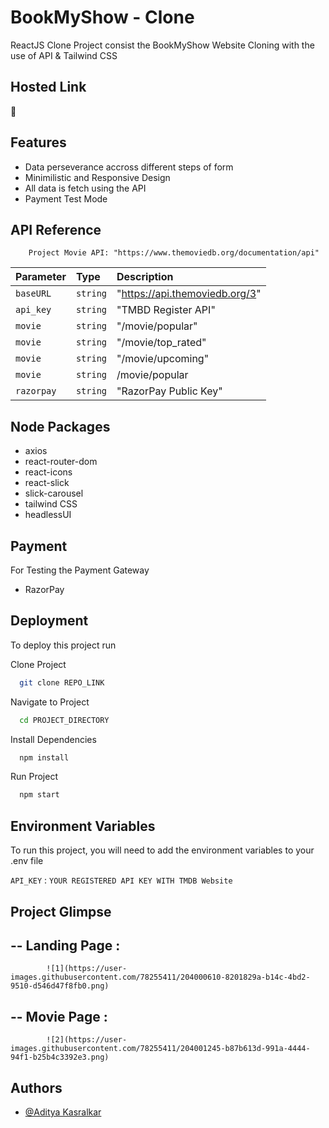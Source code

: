 
# BookMyShow - Clone 

ReactJS Clone Project consist the BookMyShow Website Cloning with the use of API & Tailwind CSS


## Hosted Link

🔗 


## Features

- Data perseverance accross different steps of form
- Minimilistic and Responsive Design
- All data is fetch using the API
- Payment Test Mode


## API Reference

```http
    Project Movie API: "https://www.themoviedb.org/documentation/api"
```

| Parameter | Type     | Description                    |
| :-------- | :------- | :-------------------------     |
| `baseURL` | `string` | "https://api.themoviedb.org/3" |
| `api_key` | `string` | "TMBD Register API"            |
| `movie`   | `string` | "/movie/popular"               |
| `movie`   | `string` | "/movie/top_rated"             |
| `movie`   | `string` | "/movie/upcoming"              |
| `movie`   | `string` | /movie/popular                 |
|`razorpay` | `string` | "RazorPay Public Key"          |

## Node Packages

 - axios
 - react-router-dom
 - react-icons
 - react-slick
 - slick-carousel
 - tailwind CSS
 - headlessUI

## Payment 

For Testing the Payment Gateway
 - RazorPay 
## Deployment

To deploy this project run

Clone Project

```bash
  git clone REPO_LINK
```

Navigate to Project

```bash
  cd PROJECT_DIRECTORY
```

Install Dependencies

```bash
  npm install
```

Run Project

```bash
  npm start
```



## Environment Variables

To run this project, you will need to add the environment variables to your .env file

`API_KEY` : `YOUR REGISTERED API KEY WITH TMDB Website`




## Project Glimpse

  ## -- Landing Page :
            ![1](https://user-images.githubusercontent.com/78255411/204000610-8201829a-b14c-4bd2-9510-d546d47f8fb0.png)

  ## -- Movie Page :
            ![2](https://user-images.githubusercontent.com/78255411/204001245-b87b613d-991a-4444-94f1-b25b4c3392e3.png)



## Authors

- [@Aditya Kasralkar](https://github.com/adityakasralkar)
